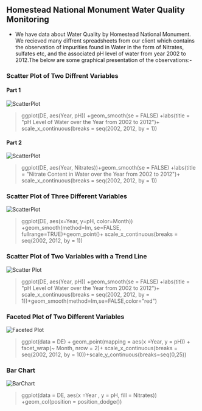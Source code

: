 ## Homestead National Monument Water Quality Monitoring
* We have data about Water Quality by Homestead National Monument. We recieved many diffrent spreadsheets from our client which contains the observation of impurities found in Water in the form of Nitrates, sulfates etc, and the associated pH level of water from year 2002 to 2012.The below are some graphical presentation of the observations:-

### Scatter Plot of Two Diffrent Variables
#### Part 1
![ScatterPlot](https://github.com/vishekha1223/ISQA-8086_Data_To_Decision/blob/master/Data%20Exploration/Plots/Scatter%20Plot%20of%20Two%20Diffrent%20Variables-1.png)

>ggplot(DE, aes(Year, pH)) +geom_smooth(se = FALSE) +labs(title = "pH Level of Water over the Year from 2002 to 2012")+ scale_x_continuous(breaks = seq(2002, 2012, by = 1))

#### Part 2
![ScatterPlot](https://github.com/vishekha1223/ISQA-8086_Data_To_Decision/blob/master/Data%20Exploration/Plots/Scatter%20Plot%20of%20Two%20Diffrent%20Variables-2.png)

>ggplot(DE, aes(Year, Nitrates))+geom_smooth(se = FALSE) +labs(title = "Nitrate Content in Water over the Year from 2002 to 2012")+ scale_x_continuous(breaks = seq(2002, 2012, by = 1))

### Scatter Plot of Three Different Variables
![ScatterPlot](https://github.com/vishekha1223/ISQA-8086_Data_To_Decision/blob/master/Data%20Exploration/Plots/Scatter%20Plot%20of%20Three%20Different%20Variables.png)
>ggplot(DE, aes(x=Year, y=pH, color=Month)) +geom_smooth(method=lm, se=FALSE, fullrange=TRUE)+geom_point()+ scale_x_continuous(breaks = seq(2002, 2012, by = 1))


### Scatter Plot of Two Variables with a Trend Line
![Scatter Plot](https://github.com/vishekha1223/ISQA-8086_Data_To_Decision/blob/master/Data%20Exploration/Plots/Scatter%20Plot%20of%20two%20variables%20with%20Trend%20Line.png) 
>ggplot(DE, aes(Year, pH)) +geom_smooth(se = FALSE) +labs(title = "pH Level of Water over the Year from 2002 to 2012")+ scale_x_continuous(breaks = seq(2002, 2012, by = 1))+geom_smooth(method=lm,se=FALSE,color="red")


### Faceted Plot of Two Different Variables
![Faceted Plot](https://github.com/vishekha1223/ISQA-8086_Data_To_Decision/blob/master/Data%20Exploration/Plots/Faceted%20Plot%20of%20Two%20variables.png) 
>ggplot(data = DE) + geom_point(mapping = aes(x =Year, y = pH)) + facet_wrap(~ Month, nrow = 2)+ scale_x_continuous(breaks = seq(2002, 2012, by = 10))+scale_y_continuous(breaks=seq(0,25))


### Bar Chart
![BarChart](https://github.com/vishekha1223/ISQA-8086_Data_To_Decision/blob/master/Data%20Exploration/barchart.png) 
>ggplot(data = DE, aes(x =Year , y = pH, fill = Nitrates)) +geom_col(position = position_dodge()) 
